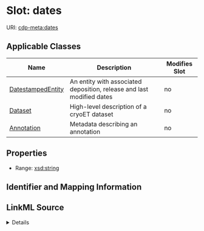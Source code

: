 # Slot: dates

URI: [cdp-meta:dates](https://cryoetdataportal.czscience.com/schema/metadata/dates)



<!-- no inheritance hierarchy -->




## Applicable Classes

| Name | Description | Modifies Slot |
| --- | --- | --- |
[DatestampedEntity](DatestampedEntity.md) | An entity with associated deposition, release and last modified dates |  no  |
[Dataset](Dataset.md) | High-level description of a cryoET dataset |  no  |
[Annotation](Annotation.md) | Metadata describing an annotation |  no  |







## Properties

* Range: [xsd:string](http://www.w3.org/2001/XMLSchema#string)





## Identifier and Mapping Information








## LinkML Source

<details>
```yaml
name: dates
alias: dates
domain_of:
- DatestampedEntity
- Dataset
- Annotation
range: string

```
</details>